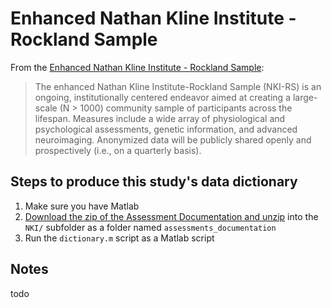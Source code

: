 # Enhanced Nathan Kline Institute - Rockland Sample 

From the [Enhanced Nathan Kline Institute - Rockland Sample](https://www.humanconnectome.org/study/hcp-young-adult/document/1200-subjects-data-release):

> The enhanced Nathan Kline Institute-Rockland Sample (NKI-RS) is an ongoing, institutionally centered endeavor aimed at creating a large-scale (N > 1000) community sample of participants across the lifespan. Measures include a wide array of physiological and psychological assessments, genetic information, and advanced neuroimaging. Anonymized data will be publicly shared openly and prospectively (i.e., on a quarterly basis).

## Steps to produce this study's data dictionary

1. Make sure you have Matlab 
2. [Download the zip of the Assessment Documentation and unzip](https://fcon_1000.projects.nitrc.org/indi/enhanced/documentation.html) into the `NKI/` subfolder as a folder named `assessments_documentation`
3. Run the `dictionary.m` script as a Matlab script

## Notes 

todo